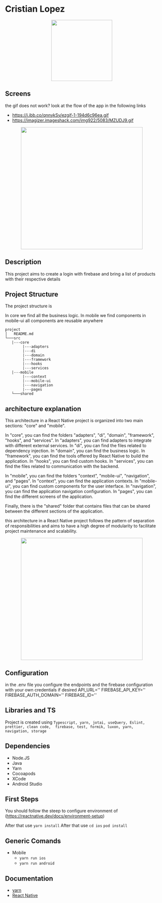 # Cristian Lopez

<p style="text-align: center;"><img src="https://i.ibb.co/WPHMbf2/Screenshot-2023-03-31-at-11-56-48-AM.png" width="200"></p>

## Screens

the gif does not work? look at the flow of the app in the following links

- https://i.ibb.co/qnnykSy/ezgif-1-194d6c96ea.gif
- https://imagizer.imageshack.com/img922/5083/MZUDJ9.gif

<p style="text-align: center;"><img src="https://imagizer.imageshack.com/img923/7154/uj4a29.gif" width="400"></p>

## Description

This project aims to create a login with firebase and bring a list of products with their respective details

## Project Structure

The project structure is

In core we find all the business logic. In mobile we find components in mobile-ui all components are reusable anywhere

```
project
│   README.md
└───src
   |---core
        |---adapters
        |---di
        |---domain
        |---framework
        |---hooks
        |---services
   |---mobile
        |---context
        |---mobile-ui
        |---navigation
        |---pages
   └───shared

```

## architecture explanation

This architecture in a React Native project is organized into two main sections: "core" and "mobile".

In "core", you can find the folders "adapters", "di", "domain", "framework", "hooks", and "services". In "adapters", you can find adapters to integrate with different external services. In "di", you can find the files related to dependency injection. In "domain", you can find the business logic. In "framework", you can find the tools offered by React Native to build the application. In "hooks", you can find custom hooks. In "services", you can find the files related to communication with the backend.

In "mobile", you can find the folders "context", "mobile-ui", "navigation", and "pages". In "context", you can find the application contexts. In "mobile-ui", you can find custom components for the user interface. In "navigation", you can find the application navigation configuration. In "pages", you can find the different screens of the application.

Finally, there is the "shared" folder that contains files that can be shared between the different sections of the application.

this architecture in a React Native project follows the pattern of separation of responsibilities and aims to have a high degree of modularity to facilitate project maintenance and scalability.

<p style="text-align: center;"><img src="https://miro.medium.com/v2/resize:fit:4800/format:webp/1*NfFzI7Z-E3ypn8ahESbDzw.png" width="400"></p>

## Configuration

in the .env file you configure the endpoints and the firebase configuration with your own credentials if desired
API_URL=''
FIREBASE_API_KEY=''
FIREBASE_AUTH_DOMAIN=''
FIREBASE_ID=''

## Libraries and TS

Project is created using `Typescript, yarn, jotai, useQuery, Eslint, prettier, clean code,  firebase, test, formik, luxon, yarn, navigation, storage`

## Dependencies

- Node.JS
- Java
- Yarn
- Cocoapods
- XCode
- Android Studio

## First Steps

You should follow the steep to configure environment of (https://reactnative.dev/docs/environment-setup)

After that use `yarn install`
After that use `cd ios` `pod install`

## Generic Comands

- Mobile
  - `yarn run ios`
  - `yarn run android`

## Documentation

- [yarn](https://classic.yarnpkg.com)
- [React Native](https://reactnative.dev)
